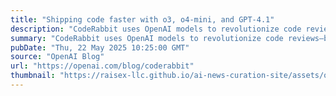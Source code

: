```yaml
---
title: "Shipping code faster with o3, o4-mini, and GPT-4.1"
description: "CodeRabbit uses OpenAI models to revolutionize code reviews—boosting accuracy, accelerating PR merges, and helping developers ship faster with fewer bugs and higher ROI."
summary: "CodeRabbit uses OpenAI models to revolutionize code reviews—boosting accuracy, accelerating PR merges, and helping developers ship faster with fewer bugs and higher ROI."
pubDate: "Thu, 22 May 2025 10:25:00 GMT"
source: "OpenAI Blog"
url: "https://openai.com/blog/coderabbit"
thumbnail: "https://raisex-llc.github.io/ai-news-curation-site/assets/openai_logo.png"
---
```


